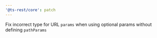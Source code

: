 ```yaml
---
'@ts-rest/core': patch
---
```


Fix incorrect type for URL `params` when using optional params without defining `pathParams`
